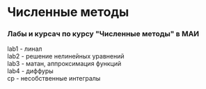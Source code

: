 # Численные методы
### Лабы и курсач по курсу "Численные методы" в МАИ

lab1 - линал  
lab2 - решение нелинейных уравнений  
lab3 - матан, аппроксимация функций    
lab4 - диффуры  
cp - несобственные интегралы  
